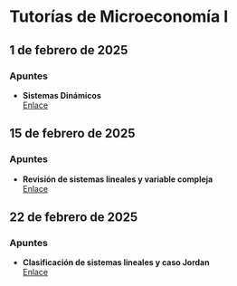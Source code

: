 # Tutorías de Microeconomía I

## 1 de febrero de 2025

### Apuntes

- **Sistemas Dinámicos**  
  [Enlace](https://miro.com/app/board/uXjVLlONaqw=/?share_link_id=774827993114)

## 15 de febrero de 2025

### Apuntes

- **Revisión de sistemas lineales y variable compleja**  
  [Enlace](https://miro.com/app/board/uXjVIe-2w4I=/?share_link_id=779112522144)

## 22 de febrero de 2025

### Apuntes

- **Clasificación de sistemas lineales y caso Jordan**  
  [Enlace](https://miro.com/app/board/uXjVIbQ13xg=/?share_link_id=859699444929)
